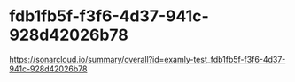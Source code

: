 # fdb1fb5f-f3f6-4d37-941c-928d42026b78
https://sonarcloud.io/summary/overall?id=examly-test_fdb1fb5f-f3f6-4d37-941c-928d42026b78
